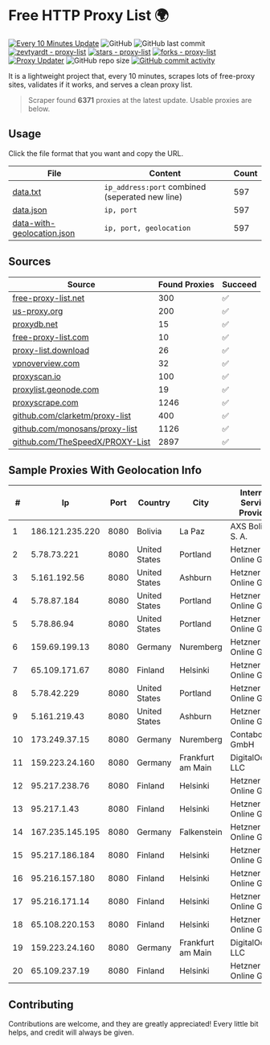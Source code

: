 
# Free HTTP Proxy List 🌍

[![Every 10 Minutes Update](https://github.com/mertguvencli/http-proxy-list/actions/workflows/main.yml/badge.svg?branch=main)](https://github.com/mertguvencli/http-proxy-list/actions/workflows/main.yml)
![GitHub](https://img.shields.io/github/license/mertguvencli/http-proxy-list)
![GitHub last commit](https://img.shields.io/github/last-commit/mertguvencli/http-proxy-list)
[![zevtyardt - proxy-list](https://img.shields.io/static/v1?label=zevtyardt&message=proxy-list&color=blue&logo=github)](https://github.com/zevtyardt/proxy-list "Go to GitHub repo")
[![stars - proxy-list](https://img.shields.io/github/stars/zevtyardt/proxy-list?style=social)](https://github.com/zevtyardt/proxy-list)
[![forks - proxy-list](https://img.shields.io/github/forks/zevtyardt/proxy-list?style=social)](https://github.com/zevtyardt/proxy-list)
[![Proxy Updater](https://github.com/zevtyardt/proxy-list/workflows/Proxy%20Updater/badge.svg)](https://github.com/zevtyardt/proxy-list/actions?query=workflow:"Proxy+Updater")
![GitHub repo size](https://img.shields.io/github/repo-size/zevtyardt/proxy-list)
[![GitHub commit activity](https://img.shields.io/github/commit-activity/m/zevtyardt/proxy-list?logo=commits)](https://github.com/zevtyardt/proxy-list/commits/main)

It is a lightweight project that, every 10 minutes, scrapes lots of free-proxy sites, validates if it works, and serves a clean proxy list.

> Scraper found **6371** proxies at the latest update. Usable proxies are below.

## Usage

Click the file format that you want and copy the URL.

|File|Content|Count|
|----|-------|-----|
|[data.txt](https://raw.githubusercontent.com/mertguvencli/http-proxy-list/main/proxy-list/data.txt)|`ip_address:port` combined (seperated new line)|597|
|[data.json](https://raw.githubusercontent.com/mertguvencli/http-proxy-list/main/proxy-list/data.json)|`ip, port`|597|
|[data-with-geolocation.json](https://raw.githubusercontent.com/mertguvencli/http-proxy-list/main/proxy-list/data-with-geolocation.json)|`ip, port, geolocation`|597|

## Sources

|Source|Found Proxies|Succeed|
|------|-------------|-------|
|[free-proxy-list.net](https://free-proxy-list.net)|300|✅|
|[us-proxy.org](https://www.us-proxy.org)|200|✅|
|[proxydb.net](http://proxydb.net)|15|✅|
|[free-proxy-list.com](https://free-proxy-list.com/?page=&port=&type%5B%5D=http&type%5B%5D=https&up_time=0&search=Search)|10|✅|
|[proxy-list.download](https://www.proxy-list.download/HTTP)|26|✅|
|[vpnoverview.com](https://vpnoverview.com/privacy/anonymous-browsing/free-proxy-servers)|32|✅|
|[proxyscan.io](https://www.proxyscan.io)|100|✅|
|[proxylist.geonode.com](https://proxylist.geonode.com/api/proxy-list?limit=300&page=1&sort_by=lastChecked&sort_type=desc&protocols=http,https)|19|✅|
|[proxyscrape.com](https://api.proxyscrape.com/v2/?request=displayproxies&protocol=http&timeout=10000&country=all&ssl=all&anonymity=all)|1246|✅|
|[github.com/clarketm/proxy-list](https://raw.githubusercontent.com/clarketm/proxy-list/master/proxy-list-raw.txt)|400|✅|
|[github.com/monosans/proxy-list](https://raw.githubusercontent.com/monosans/proxy-list/main/proxies/http.txt)|1126|✅|
|[github.com/TheSpeedX/PROXY-List](https://raw.githubusercontent.com/TheSpeedX/PROXY-List/master/http.txt)|2897|✅|


## Sample Proxies With Geolocation Info

|#|Ip|Port|Country|City|Internet Service Provider|
|-|--|----|-------|----|-------------------------|
|1|186.121.235.220|8080|Bolivia|La Paz|AXS Bolivia S. A.|
|2|5.78.73.221|8080|United States|Portland|Hetzner Online GmbH|
|3|5.161.192.56|8080|United States|Ashburn|Hetzner Online GmbH|
|4|5.78.87.184|8080|United States|Portland|Hetzner Online GmbH|
|5|5.78.86.94|8080|United States|Portland|Hetzner Online GmbH|
|6|159.69.199.13|8080|Germany|Nuremberg|Hetzner Online GmbH|
|7|65.109.171.67|8080|Finland|Helsinki|Hetzner Online GmbH|
|8|5.78.42.229|8080|United States|Portland|Hetzner Online GmbH|
|9|5.161.219.43|8080|United States|Ashburn|Hetzner Online GmbH|
|10|173.249.37.15|8080|Germany|Nuremberg|Contabo GmbH|
|11|159.223.24.160|8080|Germany|Frankfurt am Main|DigitalOcean, LLC|
|12|95.217.238.76|8080|Finland|Helsinki|Hetzner Online GmbH|
|13|95.217.1.43|8080|Finland|Helsinki|Hetzner Online GmbH|
|14|167.235.145.195|8080|Germany|Falkenstein|Hetzner Online GmbH|
|15|95.217.186.184|8080|Finland|Helsinki|Hetzner Online GmbH|
|16|95.216.157.180|8080|Finland|Helsinki|Hetzner Online GmbH|
|17|95.216.171.14|8080|Finland|Helsinki|Hetzner Online GmbH|
|18|65.108.220.153|8080|Finland|Helsinki|Hetzner Online GmbH|
|19|159.223.24.160|8080|Germany|Frankfurt am Main|DigitalOcean, LLC|
|20|65.109.237.19|8080|Finland|Helsinki|Hetzner Online GmbH|



## Contributing

Contributions are welcome, and they are greatly appreciated! Every
little bit helps, and credit will always be given.


